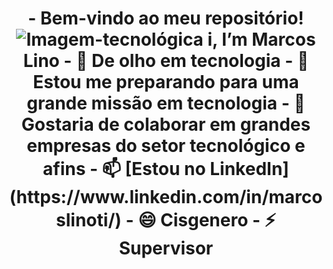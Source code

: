 <h1 align="center"> - Bem-vindo ao meu repositório! 
 <picture>
 <source media="(prefers-color-scheme: dark)" srcset="![network](https://github.com/user-attachments/assets/bb9a557f-6396-4c0c-b768-4274d7c31c19)">
 <source media="(prefers-color-scheme: light)" srcset="![network](https://github.com/user-attachments/assets/bb9a557f-6396-4c0c-b768-4274d7c31c19)">
 <img alt="Imagem-tecnológica" src="https://github.com/user-attachments/assets/bb9a557f-6396-4c0c-b768-4274d7c31c19.png">
</picture> 
i, I’m Marcos Lino
- 👀 De olho em tecnologia
- 🌱 Estou me preparando para uma grande missão em tecnologia
- 💞️ Gostaria de colaborar em grandes empresas do setor tecnológico e afins
- 📫 [Estou no LinkedIn] (https://www.linkedin.com/in/marcoslinoti/)
- 😄 Cisgenero
- ⚡ Supervisor

<!---
linomar31/linomar31 is a ✨ special ✨ repository because its `README.md` (this file) appears on your GitHub profile.
You can click the Preview link to take a look at your changes.
--->
